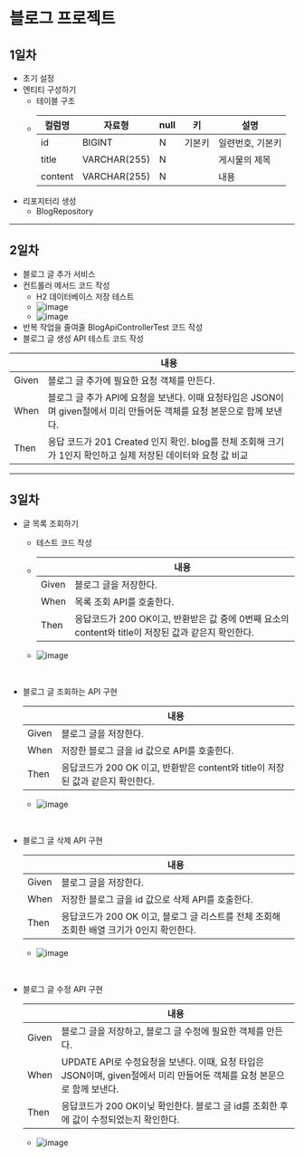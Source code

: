 # 블로그 프로젝트
## 1일차
- 초기 설정
- 엔티티 구성하기
    - 테이블 구조
  - | 컬럼명     | 자료형          | null | 키   | 설명        |
    |---------|--------------|------|-----|-----------|
    | id      | BIGINT       | N    | 기본키 | 일련번호, 기본키 |
    | title   | VARCHAR(255) | N    |     | 게시물의 제목   
    | content | VARCHAR(255) | N    |     | 내용        |
- 리포지터리 생성
  - BlogRepository

---
## 2일차
- 블로그 글 추가 서비스
- 컨트롤러 메서드 코드 작성
  - H2 데이터베이스 저장 테스트 
  - ![image](https://github.com/Giyong8504/blogProject/assets/128211712/1acf40b9-de87-4f8e-b373-6827438b68ff)
  - ![image](https://github.com/Giyong8504/blogProject/assets/128211712/6ce6f3fd-60bc-4f5a-867a-762763722f7e)
- 반복 작업을 줄여줄 BlogApiControllerTest 코드 작성 
- 블로그 글 생성 API 테스트 코드 작성

|       |내용|
|-------|-----------------------------------------------------------------------------|
| Given | 블로그 글 추가에 필요한 요청 객체를 만든다.|
| When    | 블로그 글 추가 API에 요청을 보낸다. 이때 요청타입은 JSON이며 given절에서 미리 만들어둔 객체를 요청 본문으로 함께 보낸다.|
| Then| 응답 코드가 201 Created 인지 확인. blog를 전체 조회해 크기가 1인지 확인하고 실제 저장된 데이터와 요청 값 비교|

---
## 3일차
- 글 목록 조회하기
  - 테스트 코드 작성
  - 
    |       | 내용                                                                 |
    |-------|--------------------------------------------------------------------|
    | Given | 블로그 글을 저장한다.                                                       |
    | When  | 목록 조회 API를 호출한다.                                                   |
    | Then| 응답코드가 200 OK이고, 반환받은 값 중에 0번째 요소의 content와 title이 저장된 값과 같은지 확인한다. |
 
  - ![image](https://github.com/Giyong8504/blogProject/assets/128211712/fa40cc85-eafb-4e61-8f3b-4d48a8e36eda)

<br>

- 블로그 글 조회하는 API 구현
  
    |       | 내용                                                                 |
    |-------|--------------------------------------------------------------------|
    | Given | 블로그 글을 저장한다. |
    | When  | 저장한 블로그 글을 id 값으로 API를 호출한다. |
    | Then| 응답코드가 200 OK 이고, 반환받은 content와 title이 저장된 값과 같은지 확인한다. |
  - ![image](https://github.com/Giyong8504/blogProject/assets/128211712/f57cb56f-6f00-47a5-adf7-f6841bf6e97d)
<br>

- 블로그 글 삭제 API 구현

    |       | 내용                                                                 |
    |-------|--------------------------------------------------------------------|
    | Given | 블로그 글을 저장한다.                                                       |
    | When  | 저장한 블로그 글을 id 값으로 삭제 API를 호출한다. |
    | Then| 응답코드가 200 OK 이고, 블로그 글 리스트를 전체 조회해 조회한 배열 크기가 0인지 확인한다. |
  - ![image](https://github.com/Giyong8504/blogProject/assets/128211712/4107afec-6291-4f35-bd37-17dbf0afb464)
<br>

- 블로그 글 수정 API 구현
  
    |       | 내용                                                                 |
    |-------|--------------------------------------------------------------------|
    | Given | 블로그 글을 저장하고, 블로그 글 수정에 필요한 객체를 만든다. |
    | When  | UPDATE API로 수정요청을 보낸다. 이때, 요청 타입은 JSON이며, given절에서 미리 만들어둔 객체를 요청 본문으로 함께 보낸다. |
    | Then| 응답코드가 200 OK이닞 확인한다. 블로그 글 id를 조회한 후에 값이 수정되었는지 확인한다. |
  - ![image](https://github.com/Giyong8504/blogProject/assets/128211712/17a3ed0f-0fa7-4344-80b2-ff1918a7e8ad)
